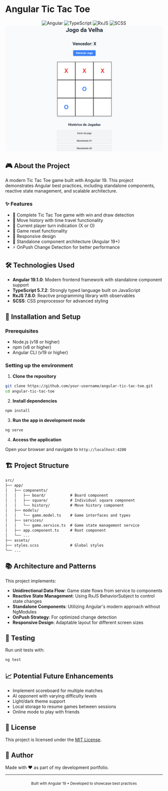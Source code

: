 # Angular Tic Tac Toe

<div align="center">
  <img src="https://img.shields.io/badge/Angular-19.1.0-DD0031?style=for-the-badge&logo=angular&logoColor=white" alt="Angular" />
  <img src="https://img.shields.io/badge/TypeScript-5.7.2-3178C6?style=for-the-badge&logo=typescript&logoColor=white" alt="TypeScript" />
  <img src="https://img.shields.io/badge/RxJS-7.8.0-B7178C?style=for-the-badge&logo=reactivex&logoColor=white" alt="RxJS" />
  <img src="https://img.shields.io/badge/SCSS-1.69.5-CC6699?style=for-the-badge&logo=sass&logoColor=white" alt="SCSS" />
</div>

<div align="center">
  <img src="./screenshots/game-preview.png" alt="Game Preview" width="600px" />
</div>

## 🎮 About the Project

A modern Tic Tac Toe game built with Angular 19. This project demonstrates Angular best practices, including standalone components, reactive state management, and scalable architecture.

### ✨ Features

- 🎲 Complete Tic Tac Toe game with win and draw detection
- 📜 Move history with time travel functionality
- 🎯 Current player turn indication (X or O)
- 🔄 Game reset functionality
- 📱 Responsive design
- 🚀 Standalone component architecture (Angular 19+)
- ⚡ OnPush Change Detection for better performance

## 🛠️ Technologies Used

- **Angular 19.1.0**: Modern frontend framework with standalone component support
- **TypeScript 5.7.2**: Strongly typed language built on JavaScript
- **RxJS 7.8.0**: Reactive programming library with observables
- **SCSS**: CSS preprocessor for advanced styling

## 🚀 Installation and Setup

### Prerequisites

- Node.js (v18 or higher)
- npm (v8 or higher)
- Angular CLI (v19 or higher)

### Setting up the environment

1. **Clone the repository**

```bash
git clone https://github.com/your-username/angular-tic-tac-toe.git
cd angular-tic-tac-toe
```

2. **Install dependencies**

```bash
npm install
```

3. **Run the app in development mode**

```bash
ng serve
```

4. **Access the application**

Open your browser and navigate to `http://localhost:4200`

## 🏗️ Project Structure

```
src/
├── app/
│   ├── components/
│   │   ├── board/           # Board component
│   │   ├── square/          # Individual square component
│   │   └── history/         # Move history component
│   ├── models/
│   │   └── game.model.ts    # Game interfaces and types
│   ├── services/
│   │   └── game.service.ts  # Game state management service
│   ├── app.component.ts     # Root component
│   └── ...
├── assets/
├── styles.scss              # Global styles
└── ...
```

## 📚 Architecture and Patterns

This project implements:

- **Unidirectional Data Flow**: Game state flows from service to components
- **Reactive State Management**: Using RxJS BehaviorSubject to control state changes
- **Standalone Components**: Utilizing Angular's modern approach without NgModules
- **OnPush Strategy**: For optimized change detection
- **Responsive Design**: Adaptable layout for different screen sizes

## 🧪 Testing

Run unit tests with:

```bash
ng test
```

## 📈 Potential Future Enhancements

- Implement scoreboard for multiple matches
- AI opponent with varying difficulty levels
- Light/dark theme support
- Local storage to resume games between sessions
- Online mode to play with friends

## 📝 License

This project is licensed under the [MIT License](LICENSE).

## 👤 Author

Made with ❤️ as part of my development portfolio.

---

<div align="center">
  <sub>Built with Angular 19 • Developed to showcase best practices</sub>
</div>